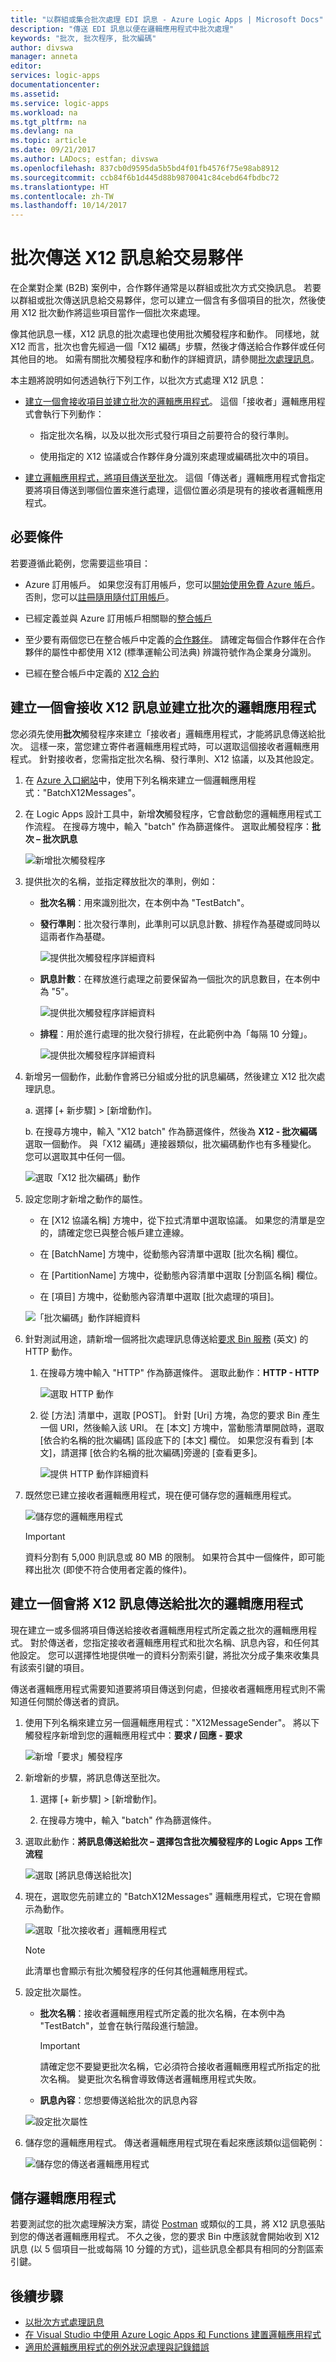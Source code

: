 ```yaml
---
title: "以群組或集合批次處理 EDI 訊息 - Azure Logic Apps | Microsoft Docs"
description: "傳送 EDI 訊息以便在邏輯應用程式中批次處理"
keywords: "批次, 批次程序, 批次編碼"
author: divswa
manager: anneta
editor: 
services: logic-apps
documentationcenter: 
ms.assetid: 
ms.service: logic-apps
ms.workload: na
ms.tgt_pltfrm: na
ms.devlang: na
ms.topic: article
ms.date: 09/21/2017
ms.author: LADocs; estfan; divswa
ms.openlocfilehash: 837cb0d9595da5b5bd4f01fb4576f75e98ab8912
ms.sourcegitcommit: ccb84f6b1d445d88b9870041c84cebd64fbdbc72
ms.translationtype: HT
ms.contentlocale: zh-TW
ms.lasthandoff: 10/14/2017
---
```

# <a name="send-x12-messages-in-batch-to-trading-partners"></a>批次傳送 X12 訊息給交易夥伴

在企業對企業 (B2B) 案例中，合作夥伴通常是以群組或批次方式交換訊息。 若要以群組或批次傳送訊息給交易夥伴，您可以建立一個含有多個項目的批次，然後使用 X12 批次動作將這些項目當作一個批次來處理。


像其他訊息一樣，X12 訊息的批次處理也使用批次觸發程序和動作。 同樣地，就 X12 而言，批次也會先經過一個「X12 編碼」步驟，然後才傳送給合作夥伴或任何其他目的地。 如需有關批次觸發程序和動作的詳細資訊，請參閱[批次處理訊息](logic-apps-batch-process-send-receive-messages.md)。

本主題將說明如何透過執行下列工作，以批次方式處理 X12 訊息：
* [建立一個會接收項目並建立批次的邏輯應用程式](#receiver)。 這個「接收者」邏輯應用程式會執行下列動作：
 
   * 指定批次名稱，以及以批次形式發行項目之前要符合的發行準則。

   * 使用指定的 X12 協議或合作夥伴身分識別來處理或編碼批次中的項目。

* [建立邏輯應用程式，將項目傳送至批次](#sender)。 這個「傳送者」邏輯應用程式會指定要將項目傳送到哪個位置來進行處理，這個位置必須是現有的接收者邏輯應用程式。


## <a name="prerequisites"></a>必要條件

若要遵循此範例，您需要這些項目：

* Azure 訂用帳戶。 如果您沒有訂用帳戶，您可以[開始使用免費 Azure 帳戶](https://azure.microsoft.com/free/)。 否則，您可以[註冊隨用隨付訂用帳戶](https://azure.microsoft.com/pricing/purchase-options/)。

* 已經定義並與 Azure 訂用帳戶相關聯的[整合帳戶](logic-apps-enterprise-integration-create-integration-account.md)

* 至少要有兩個您已在整合帳戶中定義的[合作夥伴](logic-apps-enterprise-integration-partners.md)。 請確定每個合作夥伴在合作夥伴的屬性中都使用 X12 (標準運輸公司法典) 辨識符號作為企業身分識別。

* 已經在整合帳戶中定義的 [X12 合約](logic-apps-enterprise-integration-x12.md)

<a name="receiver"></a>

## <a name="create-a-logic-app-that-receives-x12-messages-and-creates-a-batch"></a>建立一個會接收 X12 訊息並建立批次的邏輯應用程式

您必須先使用**批次**觸發程序來建立「接收者」邏輯應用程式，才能將訊息傳送給批次。 這樣一來，當您建立寄件者邏輯應用程式時，可以選取這個接收者邏輯應用程式。 針對接收者，您需指定批次名稱、發行準則、X12 協議，以及其他設定。 


1. 在 [Azure 入口網站](https://portal.azure.com)中，使用下列名稱來建立一個邏輯應用程式："BatchX12Messages"。

2. 在 Logic Apps 設計工具中，新增**次**觸發程序，它會啟動您的邏輯應用程式工作流程。 在搜尋方塊中，輸入 "batch" 作為篩選條件。 選取此觸發程序：**批次 – 批次訊息**

   ![新增批次觸發程序](./media/logic-apps-scenario-EDI-send-batch-messages/add-batch-receiver-trigger.png)

3. 提供批次的名稱，並指定釋放批次的準則，例如：

   * **批次名稱**：用來識別批次，在本例中為 "TestBatch"。

   * **發行準則**：批次發行準則，此準則可以訊息計數、排程作為基礎或同時以這兩者作為基礎。
   
     ![提供批次觸發程序詳細資料](./media/logic-apps-batch-process-send-receive-messages/receive-batch-release-criteria.png)

   * **訊息計數**：在釋放進行處理之前要保留為一個批次的訊息數目，在本例中為 "5"。

     ![提供批次觸發程序詳細資料](./media/logic-apps-batch-process-send-receive-messages/receive-batch-count-based.png)

   * **排程**：用於進行處理的批次發行排程，在此範例中為「每隔 10 分鐘」。

     ![提供批次觸發程序詳細資料](./media/logic-apps-scenario-EDI-send-batch-messages/receive-batch-schedule-based.png)


4. 新增另一個動作，此動作會將已分組或分批的訊息編碼，然後建立 X12 批次處理訊息。 

   a. 選擇 [+ 新步驟] > [新增動作]。

   b. 在搜尋方塊中，輸入 "X12 batch" 作為篩選條件，然後為 **X12 - 批次編碼**選取一個動作。 與「X12 編碼」連接器類似，批次編碼動作也有多種變化。 您可以選取其中任何一個。

   ![選取「X12 批次編碼」動作](./media/logic-apps-scenario-EDI-send-batch-messages/add-batch-encode-action.png)
   
5. 設定您剛才新增之動作的屬性。

   * 在 [X12 協議名稱] 方塊中，從下拉式清單中選取協議。 如果您的清單是空的，請確定您已與整合帳戶建立連線。

   * 在 [BatchName] 方塊中，從動態內容清單中選取 [批次名稱] 欄位。
   
   * 在 [PartitionName] 方塊中，從動態內容清單中選取 [分割區名稱] 欄位。

   * 在 [項目] 方塊中，從動態內容清單中選取 [批次處理的項目]。

   ![「批次編碼」動作詳細資料](./media/logic-apps-scenario-EDI-send-batch-messages/batch-encode-action-details.png)

6. 針對測試用途，請新增一個將批次處理訊息傳送給[要求 Bin 服務](https://requestbin.fullcontact.com/) \(英文\) 的 HTTP 動作。 

   1. 在搜尋方塊中輸入 "HTTP" 作為篩選條件。 選取此動作：**HTTP - HTTP**
    
      ![選取 HTTP 動作](./media/logic-apps-scenario-EDI-send-batch-messages/batch-receive-add-http-action.png)

   2. 從 [方法] 清單中，選取 [POST]。 針對 [Uri] 方塊，為您的要求 Bin 產生一個 URI，然後輸入該 URI。 在 [本文] 方塊中，當動態清單開啟時，選取 [依合約名稱的批次編碼] 區段底下的 [本文] 欄位。 如果您沒有看到 [本文]，請選擇 [依合約名稱的批次編碼]旁邊的 [查看更多]。

      ![提供 HTTP 動作詳細資料](./media/logic-apps-scenario-EDI-send-batch-messages/batch-receive-add-http-action-details.png)

7.  既然您已建立接收者邏輯應用程式，現在便可儲存您的邏輯應用程式。

    ![儲存您的邏輯應用程式](./media/logic-apps-scenario-EDI-send-batch-messages/save-batch-receiver-logic-app.png)

    > [!IMPORTANT]
    > 資料分割有 5,000 則訊息或 80 MB 的限制。 如果符合其中一個條件，即可能釋出批次 (即使不符合使用者定義的條件)。

<a name="sender"></a>

## <a name="create-a-logic-app-that-sends-x12-messages-to-a-batch"></a>建立一個會將 X12 訊息傳送給批次的邏輯應用程式

現在建立一或多個將項目傳送給接收者邏輯應用程式所定義之批次的邏輯應用程式。 對於傳送者，您指定接收者邏輯應用程式和批次名稱、訊息內容，和任何其他設定。 您可以選擇性地提供唯一的資料分割索引鍵，將批次分成子集來收集具有該索引鍵的項目。

傳送者邏輯應用程式需要知道要將項目傳送到何處，但接收者邏輯應用程式則不需知道任何關於傳送者的資訊。


1. 使用下列名稱來建立另一個邏輯應用程式："X12MessageSender"。 將以下觸發程序新增到您的邏輯應用程式中：**要求 / 回應 - 要求** 
   
   ![新增「要求」觸發程序](./media/logic-apps-scenario-EDI-send-batch-messages/add-request-trigger-sender.png)

2. 新增新的步驟，將訊息傳送至批次。

   1. 選擇 [+ 新步驟] > [新增動作]。

   2. 在搜尋方塊中，輸入 "batch" 作為篩選條件。 

3. 選取此動作：**將訊息傳送給批次 – 選擇包含批次觸發程序的 Logic Apps 工作流程**

   ![選取 [將訊息傳送給批次]](./media/logic-apps-scenario-EDI-send-batch-messages/send-messages-batch-action.png)

4. 現在，選取您先前建立的 "BatchX12Messages" 邏輯應用程式，它現在會顯示為動作。

   ![選取「批次接收者」邏輯應用程式](./media/logic-apps-scenario-EDI-send-batch-messages/send-batch-select-batch-receiver.png)

   > [!NOTE]
   > 此清單也會顯示有批次觸發程序的任何其他邏輯應用程式。

5. 設定批次屬性。

   * **批次名稱**：接收者邏輯應用程式所定義的批次名稱，在本例中為 "TestBatch"，並會在執行階段進行驗證。

     > [!IMPORTANT]
     > 請確定您不要變更批次名稱，它必須符合接收者邏輯應用程式所指定的批次名稱。
     > 變更批次名稱會導致傳送者邏輯應用程式失敗。

   * **訊息內容**：您想要傳送給批次的訊息內容
   
   ![設定批次屬性](./media/logic-apps-scenario-EDI-send-batch-messages/send-batch-select-batch-properties.png)

6. 儲存您的邏輯應用程式。 傳送者邏輯應用程式現在看起來應該類似這個範例：

   ![儲存您的傳送者邏輯應用程式](./media/logic-apps-scenario-EDI-send-batch-messages/send-batch-finished.png)

## <a name="test-your-logic-apps"></a>儲存邏輯應用程式

若要測試您的批次處理解決方案，請從 [Postman](https://www.getpostman.com/postman) 或類似的工具，將 X12 訊息張貼到您的傳送者邏輯應用程式。 不久之後，您的要求 Bin 中應該就會開始收到 X12 訊息 (以 5 個項目一批或每隔 10 分鐘的方式)，這些訊息全都具有相同的分割區索引鍵。

## <a name="next-steps"></a>後續步驟

* [以批次方式處理訊息](logic-apps-batch-process-send-receive-messages.md) 
* [在 Visual Studio 中使用 Azure Logic Apps 和 Functions 建置邏輯應用程式](../logic-apps/logic-apps-serverless-get-started-vs.md)
* [適用於邏輯應用程式的例外狀況處理與記錄錯誤](../logic-apps/logic-apps-scenario-error-and-exception-handling.md)
